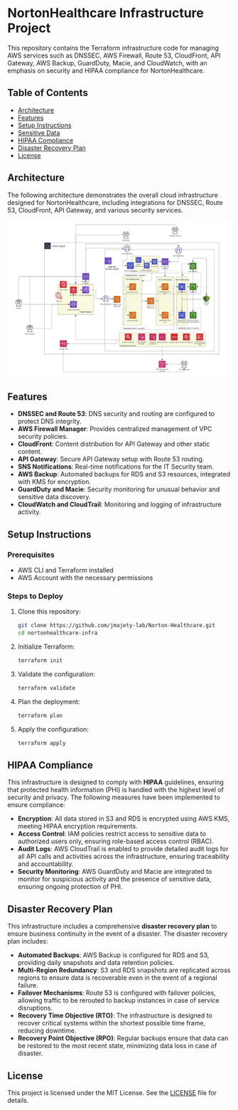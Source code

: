 # NortonHealthcare Infrastructure Project

This repository contains the Terraform infrastructure code for managing AWS services such as DNSSEC, AWS Firewall, Route 53, CloudFront, API Gateway, AWS Backup, GuardDuty, Macie, and CloudWatch, with an emphasis on security and HIPAA compliance for NortonHealthcare.

## Table of Contents
- [Architecture](#architecture)
- [Features](#features)
- [Setup Instructions](#setup-instructions)
- [Sensitive Data](#sensitive-data)
- [HIPAA Compliance](#hipaa-compliance)
- [Disaster Recovery Plan](#disaster-recovery-plan)
- [License](#license)

## Architecture

The following architecture demonstrates the overall cloud infrastructure designed for NortonHealthcare, including integrations for DNSSEC, Route 53, CloudFront, API Gateway, and various security services.

![NortonHealthcare Architecture](NortonHealthcare.jpeg)

## Features
- **DNSSEC and Route 53**: DNS security and routing are configured to protect DNS integrity.
- **AWS Firewall Manager**: Provides centralized management of VPC security policies.
- **CloudFront**: Content distribution for API Gateway and other static content.
- **API Gateway**: Secure API Gateway setup with Route 53 routing.
- **SNS Notifications**: Real-time notifications for the IT Security team.
- **AWS Backup**: Automated backups for RDS and S3 resources, integrated with KMS for encryption.
- **GuardDuty and Macie**: Security monitoring for unusual behavior and sensitive data discovery.
- **CloudWatch and CloudTrail**: Monitoring and logging of infrastructure activity.

## Setup Instructions

### Prerequisites
- AWS CLI and Terraform installed
- AWS Account with the necessary permissions

### Steps to Deploy
1. Clone this repository:
    ```bash
    git clone https://github.com/jmajety-lab/Norton-Healthcare.git
    cd nortonhealthcare-infra
    ```
2. Initialize Terraform:
    ```bash
    terraform init
    ```
3. Validate the configuration:
    ```bash
    terraform validate
    ```
4. Plan the deployment:
    ```bash
    terraform plan
    ```
5. Apply the configuration:
    ```bash
    terraform apply
    ```



## HIPAA Compliance

This infrastructure is designed to comply with **HIPAA** guidelines, ensuring that protected health information (PHI) is handled with the highest level of security and privacy. The following measures have been implemented to ensure compliance:
- **Encryption**: All data stored in S3 and RDS is encrypted using AWS KMS, meeting HIPAA encryption requirements.
- **Access Control**: IAM policies restrict access to sensitive data to authorized users only, ensuring role-based access control (RBAC).
- **Audit Logs**: AWS CloudTrail is enabled to provide detailed audit logs for all API calls and activities across the infrastructure, ensuring traceability and accountability.
- **Security Monitoring**: AWS GuardDuty and Macie are integrated to monitor for suspicious activity and the presence of sensitive data, ensuring ongoing protection of PHI.

## Disaster Recovery Plan

This infrastructure includes a comprehensive **disaster recovery plan** to ensure business continuity in the event of a disaster. The disaster recovery plan includes:
- **Automated Backups**: AWS Backup is configured for RDS and S3, providing daily snapshots and data retention policies.
- **Multi-Region Redundancy**: S3 and RDS snapshots are replicated across regions to ensure data is recoverable even in the event of a regional failure.
- **Failover Mechanisms**: Route 53 is configured with failover policies, allowing traffic to be rerouted to backup instances in case of service disruptions.
- **Recovery Time Objective (RTO)**: The infrastructure is designed to recover critical systems within the shortest possible time frame, reducing downtime.
- **Recovery Point Objective (RPO)**: Regular backups ensure that data can be restored to the most recent state, minimizing data loss in case of disaster.

## License

This project is licensed under the MIT License. See the [LICENSE](LICENSE) file for details.
